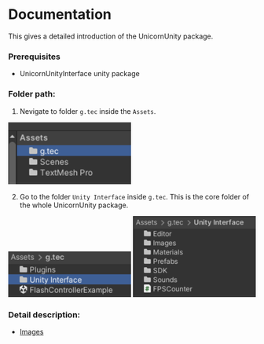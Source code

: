 # Documentation
This gives a detailed introduction of the UnicornUnity package.

### Prerequisites
- UnicornUnityInterface unity package

### Folder path:
1. Nevigate to folder ``g.tec`` inside the `Assets`.
<p align="left">
<img src="../Img/image7.png" alt="drawing" width="250"/><br/>
</p>

2. Go to the folder `Unity Interface` inside `g.tec`. This is the core folder of the whole UnicornUnity package.
<p align="left">
<img src="../Img/image8.png" alt="drawing" width="250"/>
<img src="../Img/image9.png" alt="drawing" width="250"/><br/>
</p>

### Detail description:
- [Images](/tutorial/Images.md)